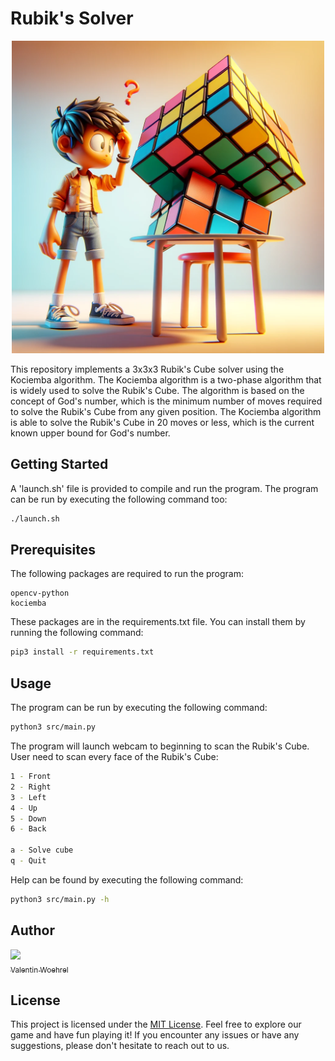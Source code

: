 # Rubik's Solver
<p align="center">
<img src="./assets/rubik&apos;s-cube.png" width="500" />
</p>

This repository implements a 3x3x3 Rubik's Cube solver using the Kociemba algorithm. The Kociemba algorithm is a two-phase algorithm that is widely used to solve the Rubik's Cube. The algorithm is based on the concept of God's number, which is the minimum number of moves required to solve the Rubik's Cube from any given position. The Kociemba algorithm is able to solve the Rubik's Cube in 20 moves or less, which is the current known upper bound for God's number.

## Getting Started

A 'launch.sh' file is provided to compile and run the program. The program can be run by executing the following command too:

```bash
./launch.sh
```

## Prerequisites

The following packages are required to run the program:

```
opencv-python
kociemba
```

These packages are in the requirements.txt file. You can install them by running the following command:

```bash
pip3 install -r requirements.txt
```

## Usage

The program can be run by executing the following command:

```bash
python3 src/main.py
```

The program will launch webcam to beginning to scan the Rubik's Cube. User need to
scan every face of the Rubik's Cube:

```bash
1 - Front
2 - Right
3 - Left
4 - Up
5 - Down
6 - Back

a - Solve cube
q - Quit
```

Help can be found by executing the following command:

```bash
python3 src/main.py -h
```

## Author
[<img src="https://github.com/Val1t3.png?size=85" width=85><br><sub>Valentin Woehrel</sub>](https://github.com/Val1t3)

## License

This project is licensed under the [MIT License](LICENSE).
Feel free to explore our game and have fun playing it! If you encounter any issues or have any suggestions, please don't hesitate to reach out to us.
